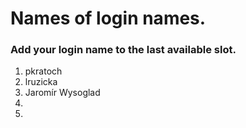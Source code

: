 # Names of login names.

### Add your login name to the last available slot.

1. pkratoch
2. lruzicka
3. Jaromír Wysoglad
4.
5.
